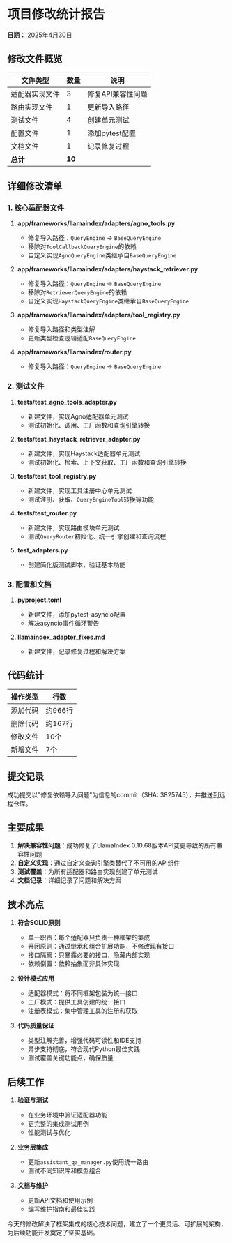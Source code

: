 # 项目修改统计报告

**日期：** 2025年4月30日

## 修改文件概览

| 文件类型 | 数量 | 说明 |
|---------|------|------|
| 适配器实现文件 | 3 | 修复API兼容性问题 |
| 路由实现文件 | 1 | 更新导入路径 |
| 测试文件 | 4 | 创建单元测试 |
| 配置文件 | 1 | 添加pytest配置 |
| 文档文件 | 1 | 记录修复过程 |
| **总计** | **10** | |

## 详细修改清单

### 1. 核心适配器文件

1. **app/frameworks/llamaindex/adapters/agno_tools.py**
   - 修复导入路径：`QueryEngine` → `BaseQueryEngine`
   - 移除对`ToolCallbackQueryEngine`的依赖
   - 自定义实现`AgnoQueryEngine`类继承自`BaseQueryEngine`

2. **app/frameworks/llamaindex/adapters/haystack_retriever.py**
   - 修复导入路径：`QueryEngine` → `BaseQueryEngine`
   - 移除对`RetrieverQueryEngine`的依赖
   - 自定义实现`HaystackQueryEngine`类继承自`BaseQueryEngine`

3. **app/frameworks/llamaindex/adapters/tool_registry.py**
   - 修复导入路径和类型注解
   - 更新类型检查逻辑适配`BaseQueryEngine`

4. **app/frameworks/llamaindex/router.py**
   - 修复导入路径：`QueryEngine` → `BaseQueryEngine`

### 2. 测试文件

1. **tests/test_agno_tools_adapter.py**
   - 新建文件，实现Agno适配器单元测试
   - 测试初始化、调用、工厂函数和查询引擎转换

2. **tests/test_haystack_retriever_adapter.py**
   - 新建文件，实现Haystack适配器单元测试
   - 测试初始化、检索、上下文获取、工厂函数和查询引擎转换

3. **tests/test_tool_registry.py**
   - 新建文件，实现工具注册中心单元测试
   - 测试注册、获取、`QueryEngineTool`转换等功能

4. **tests/test_router.py**
   - 新建文件，实现路由模块单元测试
   - 测试`QueryRouter`初始化、统一引擎创建和查询流程

5. **test_adapters.py**
   - 创建简化版测试脚本，验证基本功能

### 3. 配置和文档

1. **pyproject.toml**
   - 新建文件，添加pytest-asyncio配置
   - 解决asyncio事件循环警告

2. **llamaindex_adapter_fixes.md**
   - 新建文件，记录修复过程和解决方案

## 代码统计

| 操作类型 | 行数 |
|---------|------|
| 添加代码 | 约966行 |
| 删除代码 | 约167行 |
| 修改文件 | 10个 |
| 新增文件 | 7个 |

## 提交记录

成功提交以"修复依赖导入问题"为信息的commit（SHA: 3825745），并推送到远程仓库。

## 主要成果

1. **解决兼容性问题**：成功修复了LlamaIndex 0.10.68版本API变更导致的所有兼容性问题
2. **自定义实现**：通过自定义查询引擎类替代了不可用的API组件
3. **测试覆盖**：为所有适配器和路由实现创建了单元测试
4. **文档记录**：详细记录了问题和解决方案

## 技术亮点

1. **符合SOLID原则**
   - 单一职责：每个适配器只负责一种框架的集成
   - 开闭原则：通过继承和组合扩展功能，不修改现有接口
   - 接口隔离：只暴露必要的接口，隐藏内部实现
   - 依赖倒置：依赖抽象而非具体实现

2. **设计模式应用**
   - 适配器模式：将不同框架包装为统一接口
   - 工厂模式：提供工具创建的统一接口
   - 注册表模式：集中管理工具的注册和获取

3. **代码质量保证**
   - 类型注解完善，增强代码可读性和IDE支持
   - 异步支持彻底，符合现代Python最佳实践
   - 测试覆盖关键功能点，确保质量

## 后续工作

1. **验证与测试**
   - 在业务环境中验证适配器功能
   - 更完整的集成测试用例
   - 性能测试与优化

2. **业务层集成**
   - 更新`assistant_qa_manager.py`使用统一路由
   - 测试不同知识库和模型组合

3. **文档与维护**
   - 更新API文档和使用示例
   - 编写维护指南和最佳实践

今天的修改解决了框架集成的核心技术问题，建立了一个更灵活、可扩展的架构，为后续功能开发奠定了坚实基础。
